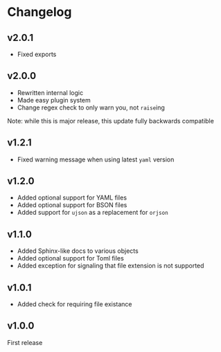 Changelog
=========

v2.0.1
------

- Fixed exports

v2.0.0
------

- Rewritten internal logic
- Made easy plugin system
- Change regex check to only warn you, not `raise`ing

Note: while this is major release, this update fully backwards compatible

v1.2.1
------

- Fixed warning message when using latest `yaml` version

v1.2.0
------

- Added optional support for YAML files
- Added optional support for BSON files
- Added support for `ujson` as a replacement for `orjson`

v1.1.0
------

- Added Sphinx-like docs to various objects
- Added optional support for Toml files
- Added exception for signaling that file extension is not supported

v1.0.1
------

- Added check for requiring file existance

v1.0.0
------

First release
